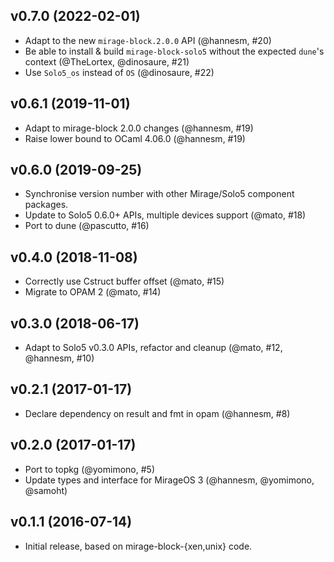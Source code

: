## v0.7.0 (2022-02-01)

* Adapt to the new `mirage-block.2.0.0` API (@hannesm, #20)
* Be able to install & build `mirage-block-solo5` without the expected `dune`'s context
  (@TheLortex, @dinosaure, #21)
* Use `Solo5_os` instead of `OS` (@dinosaure, #22)

## v0.6.1 (2019-11-01)

* Adapt to mirage-block 2.0.0 changes (@hannesm, #19)
* Raise lower bound to OCaml 4.06.0 (@hannesm, #19)

## v0.6.0 (2019-09-25)

* Synchronise version number with other Mirage/Solo5 component packages.
* Update to Solo5 0.6.0+ APIs, multiple devices support (@mato, #18)
* Port to dune (@pascutto, #16)

## v0.4.0 (2018-11-08)

* Correctly use Cstruct buffer offset (@mato, #15)
* Migrate to OPAM 2 (@mato, #14)

## v0.3.0 (2018-06-17)

* Adapt to Solo5 v0.3.0 APIs, refactor and cleanup (@mato, #12, @hannesm, #10)

## v0.2.1 (2017-01-17)

* Declare dependency on result and fmt in opam (@hannesm, #8)

## v0.2.0 (2017-01-17)

* Port to topkg (@yomimono, #5)
* Update types and interface for MirageOS 3 (@hannesm, @yomimono, @samoht)

## v0.1.1 (2016-07-14)

* Initial release, based on mirage-block-{xen,unix} code.
